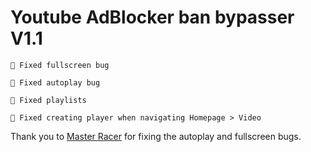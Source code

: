 # Youtube AdBlocker ban bypasser V1.1

```
🐞 Fixed fullscreen bug

🐞 Fixed autoplay bug

🐞 Fixed playlists

🐞 Fixed creating player when navigating Homepage > Video
```

Thank you to [Master Racer](https://greasyfork.org/en/users/1200679-master-racer) for fixing the autoplay and fullscreen bugs.